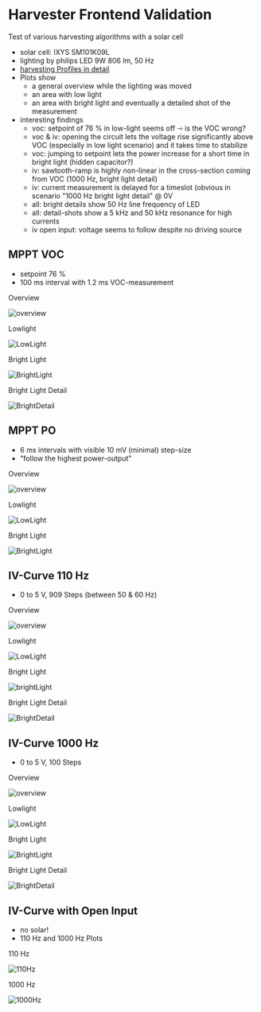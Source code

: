 # Harvester Frontend Validation

Test of various harvesting algorithms with a solar cell

- solar cell: IXYS SM101K09L
- lighting by philips LED 9W 806 lm, 50 Hz
- [harvesting Profiles in detail](https://github.com/orgua/shepherd-datalib/blob/main/shepherd_core/shepherd_core/data_models/content/virtual_harvester_fixture.yaml)
- Plots show
    - a general overview while the lighting was moved
    - an area with low light
    - an area with bright light and eventually a detailed shot of the measurement
- interesting findings
    - voc: setpoint of 76 % in low-light seems off ⇾ is the VOC wrong?
    - voc & iv: opening the circuit lets the voltage rise significantly above VOC (especially in low light scenario) and it takes time to stabilize
    - voc: jumping to setpoint lets the power increase for a short time in bright light (hidden capacitor?)
    - iv: sawtooth-ramp is highly non-linear in the cross-section coming from VOC (1000 Hz, bright light detail)
    - iv: current measurement is delayed for a timeslot (obvious in scenario "1000 Hz bright light detail" @ 0V
    - all: bright details show 50 Hz line frequency of LED
    - all: detail-shots show a 5 kHz and 50 kHz resonance for high currents
    - iv open input: voltage seems to follow despite no driving source

## MPPT VOC

- setpoint 76 %
- 100 ms interval with 1.2 ms VOC-measurement

Overview

![overview](hrv_mppt_voc_overview.png)

Lowlight

![LowLight](hrv_mppt_voc_lowlight.png)

Bright Light

![BrightLight](hrv_mppt_voc_led_light.png)

Bright Light Detail

![BrightDetail](hrv_mppt_voc_led_light_detail.png)

## MPPT PO

- 6 ms intervals with visible 10 mV (minimal) step-size
- "follow the highest power-output"

Overview

![overview](hrv_mppt_po_overview.png)

Lowlight

![LowLight](hrv_mppt_po_lowlight.png)

Bright Light

![BrightLight](hrv_mppt_po_led_light.png)



## IV-Curve 110 Hz

- 0 to 5 V, 909 Steps (between 50 & 60 Hz)

Overview

![overview](hrv_ivcurve110Hz_overview.png)

Lowlight

![LowLight](hrv_ivcurve110Hz_lowlight.png)

Bright Light

![brightLight](hrv_ivcurve110Hz_led_light.png)

Bright Light Detail

![BrightDetail](hrv_ivcurve110Hz_led_light_detail.png)


## IV-Curve 1000 Hz

- 0 to 5 V, 100 Steps

Overview

![overview](hrv_ivcurve1000Hz_overview.png)

Lowlight

![LowLight](hrv_ivcurve1000Hz_lowlight.png)

Bright Light

![BrightLight](hrv_ivcurve1000Hz_led_light.png)

Bright Light Detail

![BrightDetail](hrv_ivcurve1000Hz_led_light_detail.png)

## IV-Curve with Open Input

- no solar!
- 110 Hz and 1000 Hz Plots

110 Hz

![110Hz](hrv_iv110Hz_open_input.png)

1000 Hz

![1000Hz](hrv_iv1000Hz_open_input.png)
